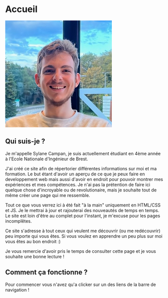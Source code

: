 # Accueil 

<div class = photo_text>
<img src="/img/portrait.jpg"></img>
<div class="txt">

## Qui suis-je ?
Je m'appelle Sylane Campan, je suis actuellement étudiant en 4ème année à l'Ecole Nationale d'Ingénieur de Brest.

J'ai créé ce site afin de répertorier différentes informations sur moi et ma formation. Le but étant d'avoir un aperçu de ce que je peux faire en developpement web mais aussi d'avoir en endroit pour pouvoir montrer mes expériences et mes compétences. Je n'ai pas la prétention de faire ici quelque chose d'incroyable ou de revolutionaire, mais je souhaite tout de même créer une page qui me ressemble.

Tout ce que vous verrez ici à été fait "à la main" uniquement en HTML/CSS et JS. Je le mettrai à jour et rajouterai des nouveautés de temps en temps. Le site est loin d'être au complet pour l'instant, je m'excuse pour les pages incomplêtes.

Ce site s'adresse à tout ceux qui veulent me découvrir (ou me redécouvrir) peu importe qui vous êtes. Si vous voulez en apprendre un peu plus sur moi vous êtes au bon endroit :)

Je vous remercie d'avoir pris le temps de consulter cette page et je vous souhaite une bonne lecture !
</div>
</div>

## Comment ça fonctionne ?

Pour commencer vous n'avez qu'a clicker sur un des liens de la barre de navigation !  